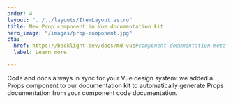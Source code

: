 ```yaml
---
order: 4
layout: "../../layouts/ItemLayout.astro"
title: New Prop component in Vue documentation kit
hero_image: "/images/prop-component.jpg"
cta:
  href: https://backlight.dev/docs/md-vue#component-documentation-meta
  label: Learn more

---
```

Code and docs always in sync for your Vue design system: we added a Props component to our documentation kit to automatically generate Props documentation from your component code documentation.